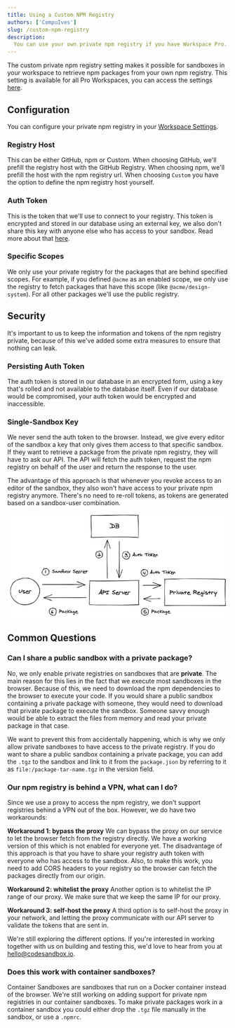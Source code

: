```yaml
---
title: Using a Custom NPM Registry
authors: ['CompuIves']
slug: /custom-npm-registry
description:
  You can use your own private npm registry if you have Workspace Pro.
---
```


The custom private npm registry setting makes it possible for sandboxes in your
workspace to retrieve npm packages from your own npm registry. This setting is
available for all Pro Workspaces, you can access the settings
[here](https://codesandbox.io/dashboard/settings/npm-registry).

## Configuration

You can configure your private npm registry in your
[Workspace Settings](https://codesandbox.io/dashboard/settings/npm-registry).

### Registry Host

This can be either GitHub, npm or Custom. When choosing GitHub, we'll prefill
the registry host with the GitHub Registry. When choosing npm, we'll prefill the
host with the npm registry url. When choosing `Custom` you have the option to
define the npm registry host yourself.

### Auth Token

This is the token that we'll use to connect to your registry. This token is
encrypted and stored in our database using an external key, we also don't share
this key with anyone else who has access to your sandbox. Read more about that
[here](#security).

### Specific Scopes

We only use your private registry for the
packages that are behind specified scopes. For example, if you defined
`@acme` as an enabled scope, we only use the registry to fetch packages
that have this scope (like `@acme/design-system`). For all other packages we'll
use the public registry.

## Security

It's important to us to keep the information and tokens of the npm registry
private, because of this we've added some extra measures to ensure that nothing
can leak.

### Persisting Auth Token

The auth token is stored in our database in an encrypted form, using a key
that's rolled and not available to the database itself. Even if our database
would be compromised, your auth token would be encrypted and inaccessible.

### Single-Sandbox Key

We never send the auth token to the browser. Instead, we give every editor of
the sandbox a key that only gives them access to that specific sandbox. If they
want to retrieve a package from the private npm registry, they will have to ask
our API. The API will fetch the auth token, request the npm registry on behalf
of the user and return the response to the user.

The advantage of this approach is that whenever you revoke access to an editor
of the sandbox, they also won't have access to your private npm registry
anymore. There's no need to re-roll tokens, as tokens are generated based on a
sandbox-user combination.

![Request structure of the custom registry implementation](./images/custom-registry-infra.png)

## Common Questions

### Can I share a public sandbox with a private package?

No, we only enable private registries on sandboxes that are **private**. The
main reason for this lies in the fact that we execute most sandboxes in the
browser. Because of this, we need to download the npm dependencies to the
browser to execute your code. If you would share a public sandbox containing a
private package with someone, they would need to download that private package
to execute the sandbox. Someone savvy enough would be able to extract the files
from memory and read your private package in that case.

We want to prevent this from accidentally happening, which is why we only allow
private sandboxes to have access to the private registry. If you do want to
share a public sandbox containing a private package, you can add the `.tgz` to
the sandbox and link to it from the `package.json` by referring to it as
`file:/package-tar-name.tgz` in the version field.

### Our npm registry is behind a VPN, what can I do?

Since we use a proxy to access the npm registry, we don't support registries
behind a VPN out of the box. However, we do have two workarounds:

**Workaround 1: bypass the proxy** We can bypass the proxy on our service to let
the browser fetch from the registry directly. We have a working version of this
which is not enabled for everyone yet. The disadvantage of this approach is that
you have to share your registry auth token with everyone who has access to the
sandbox. Also, to make this work, you need to add CORS headers to your registry
so the browser can fetch the packages directly from our origin.

**Workaround 2: whitelist the proxy** Another option is to whitelist the IP
range of our proxy. We make sure that we keep the same IP for our proxy.

**Workaround 3: self-host the proxy** A third option is to self-host the proxy
in your network, and letting the proxy communicate with our API server to
validate the tokens that are sent in.

We're still exploring the different options. If you're interested in working
together with us on building and testing this, we'd love to hear from you at
[hello@codesandbox.io](mailto:hello@codesandbox.io).

<!--
Commented because we don't support this yet, and still unsure whether we actually should
support this.

### Can I use a .npmrc file?

If you have a `.npmrc` in your sandbox, and the sandbox belongs to a Pro
Workspace, we'll use the credentials in the `.npmrc` to fetch packages. However,
we discourage this approach, since you'd share your registry auth token with
anyone visiting the sandbox. Using the Workspace Setting ensures that any
collaborator of a sandbox can use the private registry without getting access to
the token. -->

### Does this work with container sandboxes?

Container Sandboxes are sandboxes that run on a Docker container instead of the
browser. We're still working on adding support for private npm registries in our
container sandboxes. To make private packages work in a container sandbox you
could either drop the `.tgz` file manually in the sandbox, or use a `.npmrc`.
